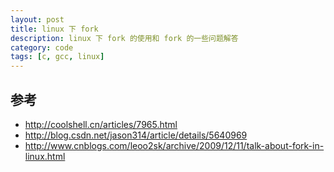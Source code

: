 ```yaml
---
layout: post
title: linux 下 fork
description: linux 下 fork 的使用和 fork 的一些问题解答
category: code
tags: [c, gcc, linux]
---
```





## 参考
- http://coolshell.cn/articles/7965.html
- http://blog.csdn.net/jason314/article/details/5640969
- http://www.cnblogs.com/leoo2sk/archive/2009/12/11/talk-about-fork-in-linux.html


[-10]:    http://hushi55.github.io/  "-10"
